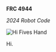 **FRC 4944**


*2024 Robot Code*


![Hi Fives Hand](https://www.hi5robotics.com/hi-fives-hand.png)

Hi.

